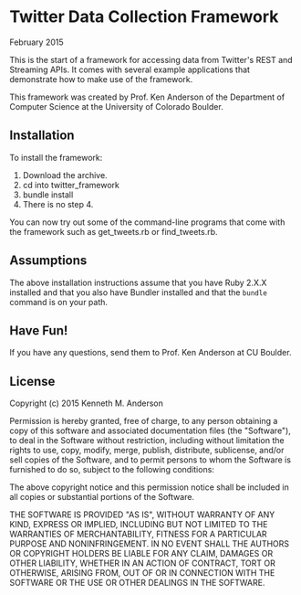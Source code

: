 # Twitter Data Collection Framework

February 2015

This is the start of a framework for accessing data from Twitter's
REST and Streaming APIs. It comes with several example applications
that demonstrate how to make use of the framework.

This framework was created by Prof. Ken Anderson of the Department of
Computer Science at the University of Colorado Boulder.

## Installation

To install the framework:

1. Download the archive.
2. cd into twitter_framework
3. bundle install
4. There is no step 4.

You can now try out some of the command-line programs that come with
the framework such as get_tweets.rb or find_tweets.rb.

## Assumptions

The above installation instructions assume that you have Ruby 2.X.X
installed and that you also have Bundler installed and that the
`bundle` command is on your path.

## Have Fun!

If you have any questions, send them to Prof. Ken Anderson at CU Boulder.

## License

Copyright (c) 2015 Kenneth M. Anderson

Permission is hereby granted, free of charge, to any person obtaining
a copy of this software and associated documentation files
(the "Software"), to deal in the Software without restriction,
including without limitation the rights to use, copy, modify, merge,
publish, distribute, sublicense, and/or sell copies of the Software,
and to permit persons to whom the Software is furnished to do so,
subject to the following conditions:

The above copyright notice and this permission notice shall be included in
all copies or substantial portions of the Software.

THE SOFTWARE IS PROVIDED "AS IS", WITHOUT WARRANTY OF ANY KIND, EXPRESS OR
IMPLIED, INCLUDING BUT NOT LIMITED TO THE WARRANTIES OF MERCHANTABILITY,
FITNESS FOR A PARTICULAR PURPOSE AND NONINFRINGEMENT. IN NO EVENT SHALL THE
AUTHORS OR COPYRIGHT HOLDERS BE LIABLE FOR ANY CLAIM, DAMAGES OR OTHER
LIABILITY, WHETHER IN AN ACTION OF CONTRACT, TORT OR OTHERWISE,
ARISING FROM, OUT OF OR IN CONNECTION WITH THE SOFTWARE OR THE USE OR
OTHER DEALINGS IN THE SOFTWARE.
